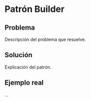 # Patrón Builder

## Problema
Descripción del problema que resuelve.

## Solución
Explicación del patrón.

## Ejemplo real
...
